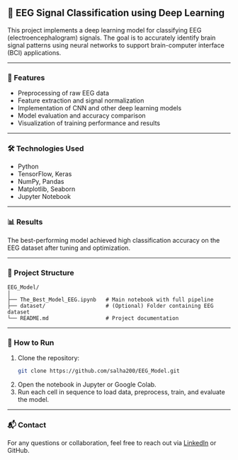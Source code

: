 
## 🧠 EEG Signal Classification using Deep Learning

This project implements a deep learning model for classifying EEG (electroencephalogram) signals. The goal is to accurately identify brain signal patterns using neural networks to support brain-computer interface (BCI) applications.

---

### 📌 Features
- Preprocessing of raw EEG data  
- Feature extraction and signal normalization  
- Implementation of CNN and other deep learning models  
- Model evaluation and accuracy comparison  
- Visualization of training performance and results

---

### 🛠️ Technologies Used
- Python  
- TensorFlow, Keras  
- NumPy, Pandas  
- Matplotlib, Seaborn  
- Jupyter Notebook

---

### 📊 Results
The best-performing model achieved high classification accuracy on the EEG dataset after tuning and optimization.

---

### 📁 Project Structure
```
EEG_Model/
│
├── The_Best_Model_EEG.ipynb   # Main notebook with full pipeline
├── dataset/                   # (Optional) Folder containing EEG dataset
└── README.md                  # Project documentation
```

---

### 🚀 How to Run
1. Clone the repository:
   ```bash
   git clone https://github.com/salha200/EEG_Model.git
   ```
2. Open the notebook in Jupyter or Google Colab.
3. Run each cell in sequence to load data, preprocess, train, and evaluate the model.

---

### 📬 Contact
For any questions or collaboration, feel free to reach out via [LinkedIn](https://www.linkedin.com/in/salha-maatouk/) or GitHub.
